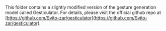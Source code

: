 This folder contains a slightly modified version of the gesture generation model called Gesticulator. For details, please visit the official github repo at [https://github.com/Svito-zar/gesticulator](https://github.com/Svito-zar/gesticulator).
